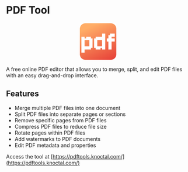 # PDF Tool

<p align="center"><img src="public/icon.svg" width="100" height="100" alt="Logo"></p>

A free online PDF editor that allows you to merge, split, and edit PDF files with an easy drag-and-drop interface.

## Features

- Merge multiple PDF files into one document
- Split PDF files into separate pages or sections
- Remove specific pages from PDF files
- Compress PDF files to reduce file size
- Rotate pages within PDF files
- Add watermarks to PDF documents
- Edit PDF metadata and properties

Access the tool at [https://pdftools.knoctal.com/](https://pdftools.knoctal.com/)
